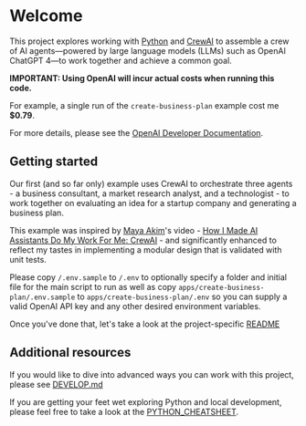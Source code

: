 # Welcome

This project explores working with [Python](https://www.python.org/) and [CrewAI](https://www.crewai.com/) to assemble a crew of AI agents—powered by large language models (LLMs) such as OpenAI ChatGPT 4—to work together and achieve a common goal.

**IMPORTANT: Using OpenAI will incur actual costs when running this code.**

For example, a single run of the `create-business-plan` example cost me **$0.79**.

For more details, please see the [OpenAI Developer Documentation](https://platform.openai.com/docs/overview).

## Getting started

Our first (and so far only) example uses CrewAI to orchestrate three agents - a business consultant, a market research analyst, and a technologist - to work together on evaluating an idea for a startup company and generating a business plan.

This example was inspired by [Maya Akim](https://www.youtube.com/@maya-akim)'s video - [How I Made AI Assistants Do My Work For Me: CrewAI](https://www.youtube.com/watch?v=kJvXT25LkwA) - and significantly enhanced to reflect my tastes in implementing a modular design that is validated with unit tests.

Please copy `/.env.sample` to `/.env` to optionally specify a folder and initial file for the main script to run as well as copy `apps/create-business-plan/.env.sample` to `apps/create-business-plan/.env` so you can supply a valid OpenAI API key and any other desired environment variables.

Once you've done that, let's take a look at the project-specific [README](./apps/create-business-plan/README.md)

## Additional resources

If you would like to dive into advanced ways you can work with this project, please see [DEVELOP.md](./DEVELOP.md)

If you are getting your feet wet exploring Python and local development, please feel free to take a look at the [PYTHON_CHEATSHEET](./PYTHON_CHEATSHEET.md).
